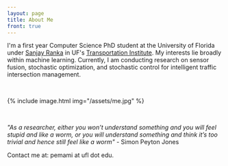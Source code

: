 ```yaml
---
layout: page
title: About Me
front: true
---
```


I'm a first year Computer Science PhD student at the University of Florida under [Sanjay Ranka](https://sites.google.com/site/sanjayranka/) in UF's [Transportation Institute](http://www.transportation.institute.ufl.edu/). My interests lie broadly within machine learning. Currently, I am conducting research on sensor fusion, stochastic optimization, and stochastic control for intelligent traffic intersection management. 

<br>

{%
    include image.html
    img="/assets/me.jpg"
%}

<br>

<i>"As a researcher, either you won’t understand something and you will feel stupid and like a worm, or you will understand something and think it’s too trivial and hence still feel like a worm"</i> - Simon Peyton Jones

Contact me at: pemami at ufl dot edu.
